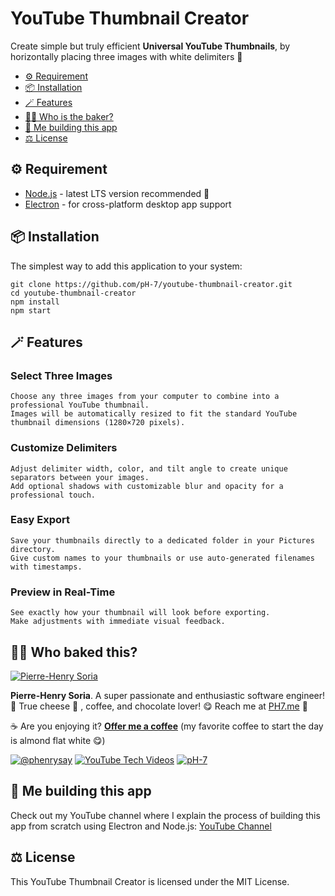 # YouTube Thumbnail Creator

Create simple but truly efficient **Universal YouTube Thumbnails**, by horizontally placing three images with white delimiters 🎨


- [⚙️ Requirement](#%EF%B8%8F-requirement)
- [📦 Installation](#-installation)
- [🪄 Features](#-features)
- [👨‍🍳 Who is the baker?](#-who-baked-this)
- [🎥 Me building this app](#-me-building-this-app)
- [⚖️ License](#%EF%B8%8F-license)

## ⚙️ Requirement
* [Node.js](https://nodejs.org/) - latest LTS version recommended 🚀
* [Electron](https://www.electronjs.org/) - for cross-platform desktop app support

## 📦 Installation
The simplest way to add this application to your system:
```console
git clone https://github.com/pH-7/youtube-thumbnail-creator.git
cd youtube-thumbnail-creator
npm install
npm start
```

## 🪄 Features
### Select Three Images
```
Choose any three images from your computer to combine into a professional YouTube thumbnail.
Images will be automatically resized to fit the standard YouTube thumbnail dimensions (1280×720 pixels).
```

### Customize Delimiters
```
Adjust delimiter width, color, and tilt angle to create unique separators between your images.
Add optional shadows with customizable blur and opacity for a professional touch.
```

### Easy Export
```
Save your thumbnails directly to a dedicated folder in your Pictures directory.
Give custom names to your thumbnails or use auto-generated filenames with timestamps.
```

### Preview in Real-Time
```
See exactly how your thumbnail will look before exporting.
Make adjustments with immediate visual feedback.
```

## 🧑‍🍳 Who baked this?
[![Pierre-Henry Soria](https://s.gravatar.com/avatar/a210fe61253c43c869d71eaed0e90149?s=200)](https://PH7.me 'Pierre-Henry Soria personal website')

**Pierre-Henry Soria**. A super passionate and enthusiastic software engineer! 🚀 True cheese 🧀 , coffee, and chocolate lover! 😋 Reach me at [PH7.me](https://PH7.me) 💫

☕️ Are you enjoying it? **[Offer me a coffee](https://ko-fi.com/phenry)** (my favorite coffee to start the day is almond flat white 😋)

[![@phenrysay][twitter-icon]](https://x.com/phenrysay) [![YouTube Tech Videos][youtube-icon]](https://www.youtube.com/@pH7Programming "My YouTube Tech Channel") [![pH-7][github-icon]](https://github.com/pH-7)

## 🎥 Me building this app
Check out my YouTube channel where I explain the process of building this app from scratch using Electron and Node.js: [YouTube Channel](https://www.youtube.com/@pH7Programming/videos)

## ⚖️ License

This YouTube Thumbnail Creator is licensed under the MIT License.

[twitter-icon]: https://img.shields.io/badge/Twitter-1DA1F2?style=for-the-badge&logo=twitter&logoColor=white
[youtube-icon]: https://img.shields.io/badge/YouTube-FF0000?style=for-the-badge&logo=youtube&logoColor=white
[github-icon]: https://img.shields.io/badge/GitHub-100000?style=for-the-badge&logo=github&logoColor=white
